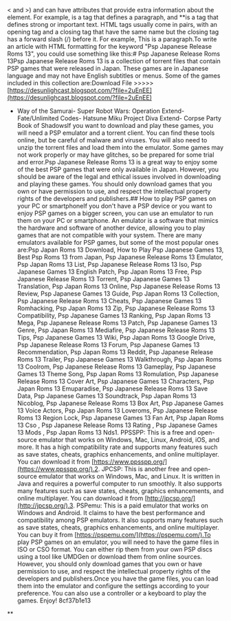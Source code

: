 
 < and >) and can have attributes that provide extra information about the element. For example, 
is a tag that defines a paragraph, and **is a tag that defines strong or important text. HTML tags usually come in pairs, with an opening tag and a closing tag that have the same name but the closing tag has a forward slash (/) before it. For example, This is a paragraph.To write an article with HTML formatting for the keyword "Psp Japanese Release Roms 13", you could use something like this:# Psp Japanese Release Roms 13Psp Japanese Release Roms 13 is a collection of torrent files that contain PSP games that were released in Japan. These games are in Japanese language and may not have English subtitles or menus. Some of the games included in this collection are:Download File >>>>> [https://desunlighcast.blogspot.com/?file=2uEnEE](https://desunlighcast.blogspot.com/?file=2uEnEE)

- Way of the Samurai- Super Robot Wars: Operation Extend- Fate/Unlimited Codes- Hatsune Miku Project Diva Extend- Corpse Party Book of ShadowsIf you want to download and play these games, you will need a PSP emulator and a torrent client. You can find these tools online, but be careful of malware and viruses. You will also need to unzip the torrent files and load them into the emulator. Some games may not work properly or may have glitches, so be prepared for some trial and error.Psp Japanese Release Roms 13 is a great way to enjoy some of the best PSP games that were only available in Japan. However, you should be aware of the legal and ethical issues involved in downloading and playing these games. You should only download games that you own or have permission to use, and respect the intellectual property rights of the developers and publishers.## How to play PSP games on your PC or smartphoneIf you don't have a PSP device or you want to enjoy PSP games on a bigger screen, you can use an emulator to run them on your PC or smartphone. An emulator is a software that mimics the hardware and software of another device, allowing you to play games that are not compatible with your system. There are many emulators available for PSP games, but some of the most popular ones are:Psp Japan Roms 13 Download,  How to Play Psp Japanese Games 13,  Best Psp Roms 13 from Japan,  Psp Japanese Release Roms 13 Emulator,  Psp Japan Roms 13 List,  Psp Japanese Release Roms 13 Iso,  Psp Japanese Games 13 English Patch,  Psp Japan Roms 13 Free,  Psp Japanese Release Roms 13 Torrent,  Psp Japanese Games 13 Translation,  Psp Japan Roms 13 Online,  Psp Japanese Release Roms 13 Review,  Psp Japanese Games 13 Guide,  Psp Japan Roms 13 Collection,  Psp Japanese Release Roms 13 Cheats,  Psp Japanese Games 13 Romhacking,  Psp Japan Roms 13 Zip,  Psp Japanese Release Roms 13 Compatibility,  Psp Japanese Games 13 Ranking,  Psp Japan Roms 13 Mega,  Psp Japanese Release Roms 13 Patch,  Psp Japanese Games 13 Genre,  Psp Japan Roms 13 Mediafire,  Psp Japanese Release Roms 13 Tips,  Psp Japanese Games 13 Wiki,  Psp Japan Roms 13 Google Drive,  Psp Japanese Release Roms 13 Forum,  Psp Japanese Games 13 Recommendation,  Psp Japan Roms 13 Reddit,  Psp Japanese Release Roms 13 Trailer,  Psp Japanese Games 13 Walkthrough,  Psp Japan Roms 13 Coolrom,  Psp Japanese Release Roms 13 Gameplay,  Psp Japanese Games 13 Theme Song,  Psp Japan Roms 13 Romulation,  Psp Japanese Release Roms 13 Cover Art,  Psp Japanese Games 13 Characters,  Psp Japan Roms 13 Emuparadise,  Psp Japanese Release Roms 13 Save Data,  Psp Japanese Games 13 Soundtrack,  Psp Japan Roms 13 Nicoblog,  Psp Japanese Release Roms 13 Box Art,  Psp Japanese Games 13 Voice Actors,  Psp Japan Roms 13 Loveroms,  Psp Japanese Release Roms 13 Region Lock,  Psp Japanese Games 13 Fan Art,  Psp Japan Roms 13 Cso ,  Psp Japanese Release Roms 13 Rating ,  Psp Japanese Games 13 Mods ,  Psp Japan Roms 13 Nds1. PPSSPP: This is a free and open-source emulator that works on Windows, Mac, Linux, Android, iOS, and more. It has a high compatibility rate and supports many features such as save states, cheats, graphics enhancements, and online multiplayer. You can download it from [https://www.ppsspp.org/](https://www.ppsspp.org/).2. JPCSP: This is another free and open-source emulator that works on Windows, Mac, and Linux. It is written in Java and requires a powerful computer to run smoothly. It also supports many features such as save states, cheats, graphics enhancements, and online multiplayer. You can download it from [http://jpcsp.org/](http://jpcsp.org/).3. PSPemu: This is a paid emulator that works on Windows and Android. It claims to have the best performance and compatibility among PSP emulators. It also supports many features such as save states, cheats, graphics enhancements, and online multiplayer. You can buy it from [https://pspemu.com/](https://pspemu.com/).To play PSP games on an emulator, you will need to have the game files in ISO or CSO format. You can either rip them from your own PSP discs using a tool like UMDGen or download them from online sources. However, you should only download games that you own or have permission to use, and respect the intellectual property rights of the developers and publishers.Once you have the game files, you can load them into the emulator and configure the settings according to your preference. You can also use a controller or a keyboard to play the games. Enjoy! 8cf37b1e13

**